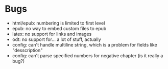 Bugs 
====

* html/epub: numbering is limited to first level
* epub: no way to embed custom files to epub
* latex: no support for links and images
* odt: no support for... a lot of stuff, actually
* config: can't handle multiline string, which is a problem for fields
  like "desscription"
* config: can't parse specified numbers for negative chapter (is it
  really a bug?)
